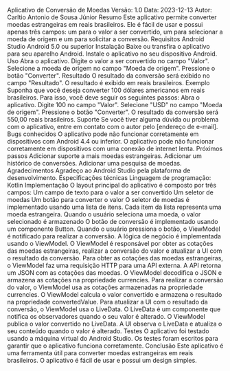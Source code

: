 Aplicativo de Conversão de Moedas
Versão: 1.0
Data: 2023-12-13
Autor: Carltio Antonio de Sousa Júnior
Resumo
Este aplicativo permite converter moedas estrangeiras em reais brasileiros. Ele é fácil de usar e possui apenas três campos: um para o valor a ser convertido, um para selecionar a moeda de origem e um para solicitar a conversão.
Requisitos
Android Studio 
Android 5.0 ou superior
Instalação
Baixe ou transfira o aplicativo para seu aparelho Android.
Instale o aplicativo no seu dispositivo Android.
Uso
Abra o aplicativo.
Digite o valor a ser convertido no campo "Valor".
Selecione a moeda de origem no campo "Moeda de origem".
Pressione o botão "Converter".
Resultado
O resultado da conversão será exibido no campo "Resultado". O resultado é exibido em reais brasileiros.
Exemplo
Suponha que você deseja converter 100 dólares americanos em reais brasileiros. Para isso, você deve seguir os seguintes passos:
Abra o aplicativo.
Digite 100 no campo "Valor".
Selecione "USD" no campo "Moeda de origem".
Pressione o botão "Converter".
O resultado da conversão será 550,00 reais brasileiros.
Suporte
Se você tiver alguma dúvida ou problema com o aplicativo, entre em contato com o autor pelo [endereço de e-mail].
Bugs conhecidos
O aplicativo pode não funcionar corretamente em dispositivos com Android 4.4 ou inferior.
O aplicativo pode não funcionar corretamente em dispositivos com uma conexão de internet lenta.
Próximos passos
Adicionar suporte a mais moedas estrangeiras.
Adicionar um histórico de conversões.
Adicionar uma pesquisa de moedas.
Agradecimentos
Agradeço ao Android Studio pela plataforma de desenvolvimento.
Especificações técnicas
Linguagem de programação: Kotlin
Implementação
O layout principal do aplicativo é composto por três campos:
Um campo de texto para o valor a ser convertido
Um seletor de moedas
Um botão para converter o valor
O seletor de moedas é implementado usando uma lista de itens. Cada item da lista representa uma moeda estrangeira. Quando o usuário seleciona uma moeda, o valor selecionado é armazenado O botão de conversão é implementado usando um componente Button. Quando o usuário pressiona o botão, o ViewModel é notificado para realizar a conversão.
A lógica de negócio é implementada usando o ViewModel. O ViewModel é responsável por obter as cotações das moedas estrangeiras, realizar a conversão do valor e atualizar a UI com o resultado da conversão.
Para obter as cotações das moedas estrangeiras, o ViewModel faz uma requisição HTTP para uma API externa. A API retorna um JSON com as cotações das moedas. O ViewModel decodifica o JSON e armazena as cotações na propriedade currencies.
Para realizar a conversão do valor, o ViewModel usa as cotações armazenadas na propriedade currencies. O ViewModel calcula o valor convertido e armazena o resultado na propriedade convertedValue.
Para atualizar a UI com o resultado da conversão, o ViewModel usa o LiveData. O LiveData é um componente que notifica os observadores quando o seu valor é alterado. O ViewModel publica o valor convertido no LiveData. A UI observa o LiveData e atualiza o seu conteúdo quando o valor é alterado.
Testes
O aplicativo foi testado usando a máquina virtual do Android Studio. Os testes foram escritos para garantir que o aplicativo funciona corretamente.
Conclusão
Este aplicativo é uma ferramenta útil para converter moedas estrangeiras em reais brasileiros. O aplicativo é fácil de usar e possui um design simples.
